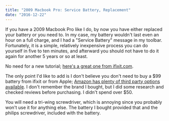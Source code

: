 ```yaml
---
title: "2009 Macbook Pro: Service Battery, Replacement"
date: "2016-12-22"
---
```


If you have a 2009 Macbook Pro like I do, by now you have either replaced your battery or you need to. In my case, my battery wouldn't last even an hour on a full charge, and I had a "Service Battery" message in my toolbar. Fortunately, it is a simple, relatively inexpensive process you can do yourself in five to ten minutes, and afterward you should not have to do it again for another 5 years or so at least.

No need for a new tutorial; <a href="https://www.ifixit.com/Guide/MacBook+Pro+13-Inch+Unibody+Mid+2009+Battery+Replacement/1332" target="_blank">here's a great one from ifixit.com</a>.

The only point I'd like to add is I don't believe you don't need to buy a $99 battery from ifixit or from Apple; <a href="https://www.amazon.com/s/ref=nb_sb_noss_2?url=search-alias%3Daps&amp;field-keywords=2009+macbook+pro+battery" target="_blank">Amazon has plenty of third party options available</a>. I don't remember the brand I bought, but I did some research and checked reviews before purchasing. I didn't spend over $50.

You will need a tri-wing screwdriver, which is annoying since you probably won't use it for anything else. The battery I bought provided that and the philips screwdriver, included with the battery.